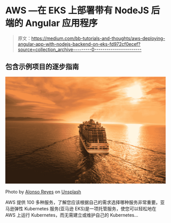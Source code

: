 # AWS —在 EKS 上部署带有 NodeJS 后端的 Angular 应用程序

> 原文：<https://medium.com/bb-tutorials-and-thoughts/aws-deploying-angular-app-with-nodejs-backend-on-eks-fd972cf0ecef?source=collection_archive---------0----------------------->

## 包含示例项目的逐步指南

![](img/c10fcf6549a65028509bafa1ed9620d7.png)

Photo by [Alonso Reyes](https://unsplash.com/@alonsoreyes?utm_source=medium&utm_medium=referral) on [Unsplash](https://unsplash.com?utm_source=medium&utm_medium=referral)

AWS 提供 100 多种服务，了解您应该根据自己的需求选择哪种服务非常重要。亚马逊弹性 Kubernetes 服务(亚马逊 EKS)是一项托管服务，使您可以轻松地在 AWS 上运行 Kubernetes，而无需建立或维护自己的 Kubernetes…